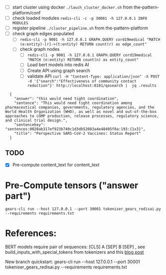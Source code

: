 

- [ ]  start cluster using docker `./lauch_cluster_docker.sh` from the-pattern-platform/conf  
- [ ]  check loaded modules `redis-cli -c -p 30001 -h 127.0.0.1 INFO MODULES`
- [ ]  register pipeline `./cluster_pipeline.sh` from the-pattern-platform
- [ ]  check graph edges populated 
	- [ ]  `redis-cli -p 9001 -h 127.0.0.1 GRAPH.QUERY cord19medical "MATCH (e:entity)-[r]->(t:entity) RETURN count(r) as edge_count"`
	- [ ]  check graph nodes
		- [ ]  `redis-cli -p 9001 -h 127.0.0.1 GRAPH.QUERY cord19medical "MATCH (n:entity) RETURN count(n) as entity_count"` 
		- [ ]  Load bert models into redis AI
		- [ ]  Create API using graph search 
		- [ ]  validate API `curl -H "Content-Type: application/json" -X POST -d '{"search":"Effectiveness of community contact reduction"}' http://localhost:8181/qasearch |  jq .results`
```
  {
    "answer": "this would need tight coordination",
    "sentence": "This would need tight coordination among pharmaceutical companies, governments, regulatory agencies, and the World Health Organization (WHO), as well as novel and out-of-the-box approaches to cGMP production, release processes, regulatory science, and clinical trial design.",
    "sentencekey": "sentences:0020ab317ef923b740c1d3db52083a4e48495f8a:193:{1x3}",
    "title": "Perspective SARS-CoV-2 Vaccines: Status Report"
  }
```

## TODO 

- [X] Pre-compute content_text for content_text




# Pre-Compute tensors ("answer part")

```
gears-cli run --host 127.0.0.1 --port 30001 tokeniser_gears_redisai.py --requirements requirements.txt
```



# References:

BERT models require pair of sequences: [CLS] A [SEP] B [SEP] , see build_inputs_with_special_tokens from tokenizers and this [blog post](https://mccormickml.com/2020/03/10/question-answering-with-a-fine-tuned-BERT/)


New branch quickstart:
gears-cli run --host 127.0.0.1 --port 30001 tokeniser_gears_redisai.py --requirements requirements.txt 